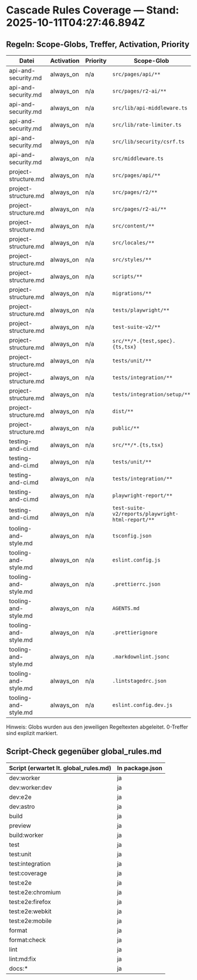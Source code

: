 # Cascade Rules Coverage — Stand: 2025-10-11T04:27:46.894Z

## Regeln: Scope-Globs, Treffer, Activation, Priority

| Datei                | Activation | Priority | Scope-Glob                                        |      Treffer |
| -------------------- | ---------- | -------- | ------------------------------------------------- | -----------: |
| api-and-security.md  | always_on  | n/a      | `src/pages/api/**`                                |           74 |
| api-and-security.md  | always_on  | n/a      | `src/pages/r2-ai/**`                              |            1 |
| api-and-security.md  | always_on  | n/a      | `src/lib/api-middleware.ts`                       |            1 |
| api-and-security.md  | always_on  | n/a      | `src/lib/rate-limiter.ts`                         |            1 |
| api-and-security.md  | always_on  | n/a      | `src/lib/security/csrf.ts`                        |            1 |
| api-and-security.md  | always_on  | n/a      | `src/middleware.ts`                               |            1 |
| project-structure.md | always_on  | n/a      | `src/pages/api/**`                                |           74 |
| project-structure.md | always_on  | n/a      | `src/pages/r2/**`                                 |            1 |
| project-structure.md | always_on  | n/a      | `src/pages/r2-ai/**`                              |            1 |
| project-structure.md | always_on  | n/a      | `src/content/**`                                  |           59 |
| project-structure.md | always_on  | n/a      | `src/locales/**`                                  |            7 |
| project-structure.md | always_on  | n/a      | `src/styles/**`                                   |            3 |
| project-structure.md | always_on  | n/a      | `scripts/**`                                      |           45 |
| project-structure.md | always_on  | n/a      | `migrations/**`                                   |           25 |
| project-structure.md | always_on  | n/a      | `tests/playwright/**`                             | 0 (NO MATCH) |
| project-structure.md | always_on  | n/a      | `test-suite-v2/**`                                |           59 |
| project-structure.md | always_on  | n/a      | `src/**/*.{test,spec}.{ts,tsx}`                   |            7 |
| project-structure.md | always_on  | n/a      | `tests/unit/**`                                   |           21 |
| project-structure.md | always_on  | n/a      | `tests/integration/**`                            |           22 |
| project-structure.md | always_on  | n/a      | `tests/integration/setup/**`                      |            1 |
| project-structure.md | always_on  | n/a      | `dist/**`                                         | 0 (NO MATCH) |
| project-structure.md | always_on  | n/a      | `public/**`                                       |           56 |
| testing-and-ci.md    | always_on  | n/a      | `src/**/*.{ts,tsx}`                               |          243 |
| testing-and-ci.md    | always_on  | n/a      | `tests/unit/**`                                   |           21 |
| testing-and-ci.md    | always_on  | n/a      | `tests/integration/**`                            |           22 |
| testing-and-ci.md    | always_on  | n/a      | `playwright-report/**`                            | 0 (NO MATCH) |
| testing-and-ci.md    | always_on  | n/a      | `test-suite-v2/reports/playwright-html-report/**` | 0 (NO MATCH) |
| tooling-and-style.md | always_on  | n/a      | `tsconfig.json`                                   |            1 |
| tooling-and-style.md | always_on  | n/a      | `eslint.config.js`                                |            1 |
| tooling-and-style.md | always_on  | n/a      | `.prettierrc.json`                                |            1 |
| tooling-and-style.md | always_on  | n/a      | `AGENTS.md`                                       |            1 |
| tooling-and-style.md | always_on  | n/a      | `.prettierignore`                                 |            1 |
| tooling-and-style.md | always_on  | n/a      | `.markdownlint.jsonc`                             |            1 |
| tooling-and-style.md | always_on  | n/a      | `.lintstagedrc.json`                              |            1 |
| tooling-and-style.md | always_on  | n/a      | `eslint.config.dev.js`                            |            1 |

Hinweis: Globs wurden aus den jeweiligen Regeltexten abgeleitet. 0-Treffer sind explizit markiert.

## Script-Check gegenüber global_rules.md

| Script (erwartet lt. global_rules.md) | In package.json |
| ------------------------------------- | --------------- |
| dev:worker                            | ja              |
| dev:worker:dev                        | ja              |
| dev:e2e                               | ja              |
| dev:astro                             | ja              |
| build                                 | ja              |
| preview                               | ja              |
| build:worker                          | ja              |
| test                                  | ja              |
| test:unit                             | ja              |
| test:integration                      | ja              |
| test:coverage                         | ja              |
| test:e2e                              | ja              |
| test:e2e:chromium                     | ja              |
| test:e2e:firefox                      | ja              |
| test:e2e:webkit                       | ja              |
| test:e2e:mobile                       | ja              |
| format                                | ja              |
| format:check                          | ja              |
| lint                                  | ja              |
| lint:md:fix                           | ja              |
| docs:\*                               | ja              |
